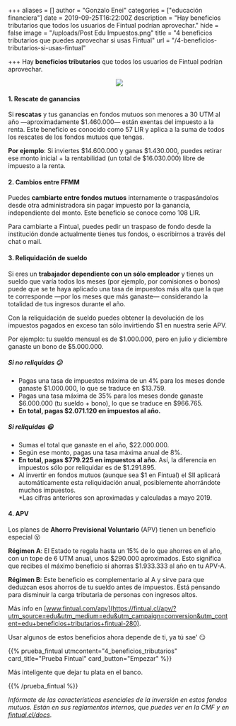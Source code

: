 +++
aliases = []
author = "Gonzalo Enei"
categories = ["educación financiera"]
date = 2019-09-25T16:22:00Z
description = "Hay beneficios tributarios que todos los usuarios de Fintual podrían aprovechar."
hide = false
image = "/uploads/Post Edu Impuestos.png"
title = "4 beneficios tributarios que puedes aprovechar si usas Fintual"
url = "/4-beneficios-tributarios-si-usas-fintual"

+++
Hay **beneficios tributarios** que todos los usuarios de Fintual podrían aprovechar.

<div style="text-align:center">
<figure>
<img src="/uploads/baby fist meme.png">
</figure>
</div>

#### **1. Rescate de ganancias**

Si **rescatas** y tus ganancias en fondos mutuos son menores a 30 UTM al año —aproximadamente $1.460.000— están exentas del impuesto a la renta. Este beneficio es conocido como 57 LIR y aplica a la suma de todos los rescates de los fondos mutuos que tengas.

**Por ejemplo**: Si inviertes $14.600.000 y ganas $1.430.000, puedes retirar ese monto inicial + la rentabilidad (un total de $16.030.000) libre de impuesto a la renta.

#### **2. Cambios entre FFMM**

Puedes **cambiarte entre fondos mutuos** internamente o traspasándolos desde otra administradora sin pagar impuesto por la ganancia, independiente del monto. Este beneficio se conoce como 108 LIR.

Para cambiarte a Fintual, puedes pedir un traspaso de fondo desde la institución donde actualmente tienes tus fondos, o escribirnos a través del chat o mail.

#### **3. Reliquidación de sueldo**

Si eres un **trabajador dependiente con un sólo empleador** y tienes un sueldo que varía todos los meses (por ejemplo, por comisiones o bonos) puede que se te haya aplicado una tasa de impuestos más alta que la que te corresponde —por los meses que más ganaste— considerando la totalidad de tus ingresos durante el año.

Con la reliquidación de sueldo puedes obtener la devolución de los impuestos pagados en exceso tan sólo invirtiendo $1 en nuestra serie APV.

Por ejemplo: tu sueldo mensual es de $1.000.000, pero en julio y diciembre ganaste un bono de $5.000.000.

##### Si no reliquidas 😕

* Pagas una tasa de impuestos máxima de un 4% para los meses donde ganaste $1.000.000, lo que se traduce en $13.759.
* Pagas una tasa máxima de 35% para los meses donde ganaste $6.000.000 (tu sueldo + bono), lo que se traduce en $966.765.
* **En total, pagas $2.071.120 en impuestos al año.**

##### Si reliquidas 😃

* Sumas el total que ganaste en el año, $22.000.000.
* Según ese monto, pagas una tasa máxima anual de 8%.
* **En total, pagas $779.225 en impuestos al año.** Así, la diferencia en impuestos sólo por reliquidar es de $1.291.895.
* Al invertir en fondos mutuos (aunque sea $1 en Fintual) el SII aplicará automáticamente esta reliquidación anual, posiblemente ahorrándote muchos impuestos.  
  \*Las cifras anteriores son aproximadas y calculadas a mayo 2019.

#### **4. APV**

Los planes de **Ahorro Previsional Voluntario** (APV) tienen un beneficio especial 😮

**Régimen A**: El Estado te regala hasta un 15% de lo que ahorres en el año, con un tope de 6 UTM anual, unos $290.000 aproximados. Esto significa que recibes el máximo beneficio si ahorras $1.933.333 al año en tu APV-A.

**Régimen B**: Este beneficio es complementario al A y sirve para que deduzcan esos ahorros de tu sueldo antes de impuestos. Está pensando para disminuir la carga tributaria de personas con ingresos altos.

Más info en [www.fintual.com/apv](https://fintual.cl/apv/?utm_source=edu&utm_medium=edu&utm_campaign=conversion&utm_content=edu+beneficios+tributarios+fintual-280).

Usar algunos de estos beneficios ahora depende de ti, ya tú sae' 😏

{{% prueba_fintual
utmcontent="4_beneficios_tributarios"
card_title="Prueba Fintual"
card_button="Empezar" %}}

Más inteligente que dejar tu plata en el banco.

{{% /prueba_fintual %}}

_Infórmate de las características esenciales de la inversión en estos fondos mutuos. Están en sus reglamentos internos, que puedes ver en la CMF y en_ [_fintual.cl/docs_](http://fintual.cl/docs).